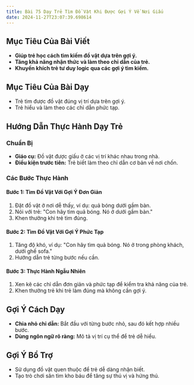 ```yaml
---
title: Bài 75 Dạy Trẻ Tìm Đồ Vật Khi Được Gợi Ý Về Nơi Giấu 
date: 2024-11-27T23:07:39.698614
---
```


## Mục Tiêu Của Bài Viết
- **Giúp trẻ học cách tìm kiếm đồ vật dựa trên gợi ý.**
- **Tăng khả năng nhận thức và làm theo chỉ dẫn của trẻ.**
- **Khuyến khích trẻ tư duy logic qua các gợi ý tìm kiếm.**

## Mục Tiêu Của Bài Dạy
- Trẻ tìm được đồ vật đúng vị trí dựa trên gợi ý.
- Trẻ hiểu và làm theo các chỉ dẫn phức tạp.

## Hướng Dẫn Thực Hành Dạy Trẻ

### Chuẩn Bị
- **Giáo cụ:** Đồ vật được giấu ở các vị trí khác nhau trong nhà.
- **Điều kiện trước tiên:** Trẻ biết làm theo chỉ dẫn cơ bản về nơi chốn.

### Các Bước Thực Hành
#### Bước 1: Tìm Đồ Vật Với Gợi Ý Đơn Giản
1. Đặt đồ vật ở nơi dễ thấy, ví dụ: quả bóng dưới gầm bàn.
2. Nói với trẻ: "Con hãy tìm quả bóng. Nó ở dưới gầm bàn."
3. Khen thưởng khi trẻ tìm đúng.

#### Bước 2: Tìm Đồ Vật Với Gợi Ý Phức Tạp
1. Tăng độ khó, ví dụ: "Con hãy tìm quả bóng. Nó ở trong phòng khách, dưới ghế sofa."
2. Hướng dẫn trẻ từng bước nếu cần.

#### Bước 3: Thực Hành Ngẫu Nhiên
1. Xen kẽ các chỉ dẫn đơn giản và phức tạp để kiểm tra khả năng của trẻ.
2. Khen thưởng trẻ khi trẻ làm đúng mà không cần gợi ý.

## Gợi Ý Cách Dạy
- **Chia nhỏ chỉ dẫn:** Bắt đầu với từng bước nhỏ, sau đó kết hợp nhiều bước.
- **Dùng ngôn ngữ rõ ràng:** Mô tả vị trí cụ thể để trẻ dễ hiểu.

## Gợi Ý Bổ Trợ
- Sử dụng đồ vật quen thuộc để trẻ dễ dàng nhận biết.
- Tạo trò chơi săn tìm kho báu để tăng sự thú vị và hứng thú.
